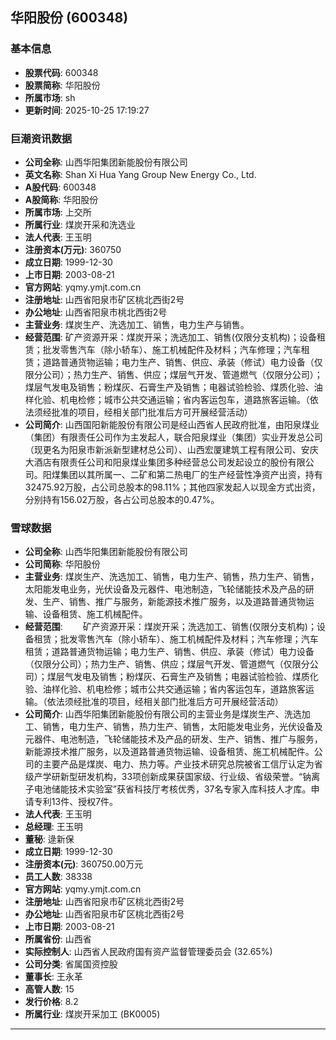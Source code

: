 ## 华阳股份 (600348)

### 基本信息

- **股票代码**: 600348
- **股票简称**: 华阳股份
- **所属市场**: sh
- **更新时间**: 2025-10-25 17:19:27

### 巨潮资讯数据

- **公司全称**: 山西华阳集团新能股份有限公司
- **英文名称**: Shan Xi Hua Yang Group New Energy Co., Ltd.
- **A股代码**: 600348
- **A股简称**: 华阳股份
- **所属市场**: 上交所
- **所属行业**: 煤炭开采和洗选业
- **法人代表**: 王玉明
- **注册资本(万元)**: 360750
- **成立日期**: 1999-12-30
- **上市日期**: 2003-08-21
- **官方网站**: yqmy.ymjt.com.cn
- **注册地址**: 山西省阳泉市矿区桃北西街2号
- **办公地址**: 山西省阳泉市桃北西街2号
- **主营业务**: 煤炭生产、洗选加工、销售，电力生产与销售。
- **经营范围**: 矿产资源开采：煤炭开采；洗选加工、销售(仅限分支机构)；设备租赁；批发零售汽车（除小轿车）、施工机械配件及材料；汽车修理；汽车租赁；道路普通货物运输；电力生产、销售、供应、承装（修试）电力设备（仅限分公司）；热力生产、销售、供应；煤层气开发、管道燃气（仅限分公司）；煤层气发电及销售；粉煤灰、石膏生产及销售；电器试验检验、煤质化验、油样化验、机电检修；城市公共交通运输；省内客运包车，道路旅客运输。（依法须经批准的项目，经相关部门批准后方可开展经营活动）
- **公司简介**: 山西国阳新能股份有限公司是经山西省人民政府批准，由阳泉煤业（集团）有限责任公司作为主发起人，联合阳泉煤业（集团）实业开发总公司（现更名为阳泉市新派新型建材总公司）、山西宏厦建筑工程有限公司、安庆大酒店有限责任公司和阳泉煤业集团多种经营总公司发起设立的股份有限公司。阳煤集团以其所属一、二矿和第二热电厂的生产经营性净资产出资，持有32475.92万股，占公司总股本的98.11%；其他四家发起人以现金方式出资，分别持有156.02万股，各占公司总股本的0.47%。

### 雪球数据

- **公司全称**: 山西华阳集团新能股份有限公司
- **公司简称**: 华阳股份
- **主营业务**: 煤炭生产、洗选加工、销售，电力生产、销售，热力生产、销售，太阳能发电业务，光伏设备及元器件、电池制造，飞轮储能技术及产品的研发、生产、销售、推广与服务，新能源技术推广服务，以及道路普通货物运输、设备租赁、施工机械配件。
- **经营范围**: 　　矿产资源开采：煤炭开采；洗选加工、销售(仅限分支机构)；设备租赁；批发零售汽车（除小轿车）、施工机械配件及材料；汽车修理；汽车租赁；道路普通货物运输；电力生产、销售、供应、承装（修试）电力设备（仅限分公司）；热力生产、销售、供应；煤层气开发、管道燃气（仅限分公司）；煤层气发电及销售；粉煤灰、石膏生产及销售；电器试验检验、煤质化验、油样化验、机电检修；城市公共交通运输；省内客运包车，道路旅客运输。（依法须经批准的项目，经相关部门批准后方可开展经营活动）
- **公司简介**: 山西华阳集团新能股份有限公司的主营业务是煤炭生产、洗选加工、销售，电力生产、销售，热力生产、销售，太阳能发电业务，光伏设备及元器件、电池制造，飞轮储能技术及产品的研发、生产、销售、推广与服务，新能源技术推广服务，以及道路普通货物运输、设备租赁、施工机械配件。公司的主要产品是煤炭、电力、热力等。产业技术研究总院被省工信厅认定为省级产学研新型研发机构，33项创新成果获国家级、行业级、省级荣誉。“钠离子电池储能技术实验室”获省科技厅考核优秀，37名专家入库科技人才库。申请专利13件、授权7件。
- **法人代表**: 王玉明
- **总经理**: 王玉明
- **董秘**: 逯新保
- **成立日期**: 1999-12-30
- **注册资本(元)**: 360750.00万元
- **员工人数**: 38338
- **官方网站**: yqmy.ymjt.com.cn
- **注册地址**: 山西省阳泉市矿区桃北西街2号
- **办公地址**: 山西省阳泉市矿区桃北西街2号
- **上市日期**: 2003-08-21
- **所属省份**: 山西省
- **实际控制人**: 山西省人民政府国有资产监督管理委员会 (32.65%)
- **公司分类**: 省属国资控股
- **董事长**: 王永革
- **高管人数**: 15
- **发行价格**: 8.2
- **所属行业**: 煤炭开采加工 (BK0005)

---